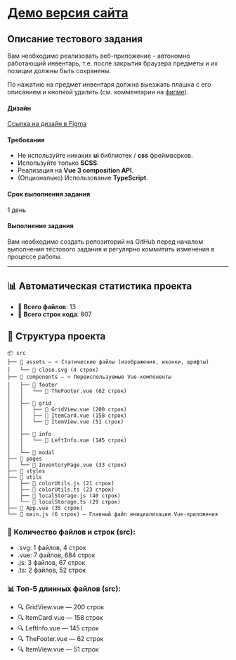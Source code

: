 # [Демо версия сайта](https://drag-and-drop-inventory.vercel.app/)

## Описание тестового задания

Вам необходимо реализовать веб-приложение - автономно работающий инвентарь, т.е. после закрытия браузера предметы и их позиции должны быть сохранены.

По нажатию на предмет инвентаря должна выезжать плашка с его описанием и кнопкой удалить (см. комментарии на [фигме](https://www.figma.com/file/ziQM2VcgY1D7UnX937cSEO/Vue-Test-Task)).

#### Дизайн

[Ссылка на дизайн в Figma](https://www.figma.com/file/ziQM2VcgY1D7UnX937cSEO/Vue-Test-Task)

#### Требования

- Не используйте никаких **ui** библиотек / **css** фреймворков.
- Используйте только **SCSS**.
- Реализация на **Vue 3 composition API**.
- (Опционально) Использование **TypeScript**.

#### Срок выполнения задания

1 день

#### Выполнение задания

Вам необходимо создать репозиторий на GitHub перед началом выполнения тестового задания и регулярно коммитить изменения в процессе работы.

---

## 📊 Автоматическая статистика проекта

- 📄 **Всего файлов**: 13
- 📜 **Всего строк кода**: 807

## 📂 Структура проекта
```
📦 src
├── 📂 assets — ⭐ Статические файлы (изображения, иконки, шрифты)
│   └── 📃 close.svg (4 строк)
├── 📂 components — ⭐ Переиспользуемые Vue-компоненты
│   ├── 📂 footer
│   │   └── 📗 TheFooter.vue (62 строк)
│   │   
│   ├── 📂 grid
│   │   ├── 📗 GridView.vue (200 строк)
│   │   ├── 📗 ItemCard.vue (158 строк)
│   │   └── 📗 ItemView.vue (51 строк)
│   │   
│   ├── 📂 info
│   │   └── 📗 LeftInfo.vue (145 строк)
│   │   
│   └── 📂 modal
├── 📂 pages
│   └── 📗 InventoryPage.vue (33 строк)
├── 📂 styles
├── 📂 utils
│   ├── 📜 colorUtils.js (21 строк)
│   ├── 📜 colorUtils.ts (23 строк)
│   ├── 📜 localStorage.js (40 строк)
│   └── 📜 localStorage.ts (29 строк)
├── 📗 App.vue (35 строк)
└── 📜 main.js (6 строк) — Главный файл инициализации Vue-приложения

```

### 📁 Количество файлов и строк (src):
  - .svg: 1 файлов, 4 строк
  - .vue: 7 файлов, 684 строк
  - .js: 3 файлов, 67 строк
  - .ts: 2 файлов, 52 строк

### 📊 Топ-5 длинных файлов (src):
- 🔍 GridView.vue — 200 строк
- 🔍 ItemCard.vue — 158 строк
- 🔍 LeftInfo.vue — 145 строк
- 🔍 TheFooter.vue — 62 строк
- 🔍 ItemView.vue — 51 строк